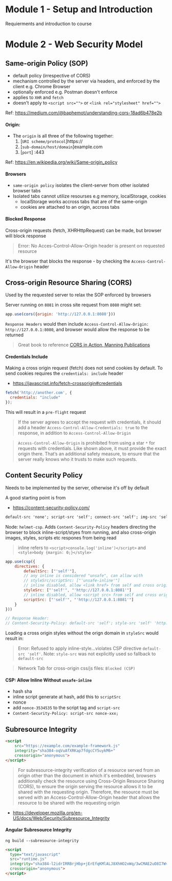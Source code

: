 # Module 1 - Setup and Introduction

Requierments and introduction to course

# Module 2 - Web Security Model

## Same-origin Policy (SOP)

- default policy (irrespective of CORS)
- mechanism controlled by the server via headers, and enforced by the client e.g. Chrome Browser
- optionally enforced e.g. Postman doesn't enforce
- applies to `XHR` and `fetch`
- doesn't apply to `<script src="">` or `<link rel="stylesheet" href="">`

Ref: https://medium.com/@baphemot/understanding-cors-18ad6b478e2b

#### Origin: 

- The `origin` is all three of the following together:
    1. [`URI scheme/protocol`]https://
    1. [`sub-domain/host/domain`]example.com
    1. [`port`] :443

Ref: https://en.wikipedia.org/wiki/Same-origin_policy

#### Browsers

- `same-origin policy` isolates the client-server from other isolated browser tabs
- Isolated tabs cannot utilize resourses e.g memory, localStorage, cookies
    - localStorage works accross tabs that are of the same-origin 
    - cookies are attached to an origin, accross tabs


#### Blocked Response

Cross-origin requests (fetch, XHRHttpRequest) can be made, but browser will block response 

> Error: No Acces-Control-Allow-Origin header is present on requested resource

It's the browser that blocks the response - by checking the `Access-Control-Allow-Origin` header

## Cross-origin Resource Sharing (CORS)

Used by the requested server to relax the SOP enforced by browsers

Server running on `8081` in cross site request from `8080` might set: 

```javascript
app.use(cors({origin: 'http://127.0.0.1:8080'}))
```
`Response Headers` would then include `Access-Control-Allow-Origin: http://127.0.0.1:8080`, and browser would allow the response to be returned

> Great book to reference [CORS in Action, Manning Publications](https://www.manning.com/books/cors-in-action)

#### Credentials Include

Making a cross origin request (fetch) does not send cookies by default. To send cookies requires the `credentials: include` header

- https://javascript.info/fetch-crossorigin#credentials

```javascript
fetch('http://another.com', {
  credentials: "include"
});
```
This will result in a `pre-flight` request

> If the server agrees to accept the request with credentials, it should add a header `Access-Control-Allow-Credentials: true` to the response, in addition to `Access-Control-Allow-Origin`

> `Access-Control-Allow-Origin` is prohibited from using a star `*` for requests with credentials. Like shown above, it must provide the exact origin there. That’s an additional safety measure, to ensure that the server really knows who it trusts to make such requests. 

## Content Security Policy

Needs to be implemented by the server, otherwise it's off by default

A good starting point is from 
- https://content-security-policy.com/

```html
default-src 'none'; script-src 'self'; connect-src 'self'; img-src 'self'; style-src 'self';
```

Node: `helmet-csp`. Adds `Content-Security-Policy` headers directing the browser to block inline-script/styes from running, and also cross-origin images, styles, scripts etc respones from being read

> inline refers to `<script>console.log('inline')</script>` and `<style>body {margin: 0;}</style>`

```javascript
app.use(csp({
    directives: {
        defaultSrc: ["'self'"], 
        // any inline is considered "unsafe", can allow with
        // styleSrc/scriptSrc: ["'unsafe-inline'"] 
        // inline disabled, allow <link href> from self and cross origin
        styleSrc: ["'self'", "'http://127.0.0.1:8081'"]
        // inline disabled, allow <script src> from self and cross origin
        scriptSrc: ["'self'", "'http://127.0.0.1:8081'"]
    }
}))

// Response Header: 
// Content-Security-Policy: default-src 'self'; style-src 'self' 'http://12..
```

Loading a cross origin styles without the orign domain in `styleSrc` would result in: 

> Error: Refused to apply inline-style...violates CSP directive `default-src 'self'`. Note: `style-src` was not explicitly used so fallback to `default-src`

> Network Tab for cross-origin css/js files: `Blocked (CSP)`

#### CSP: Allow Inline Without `unsafe-inline`

- hash sha
 - inline script generate at hash, add this to `scriptSrc`
- nonce
 - add `nonce-3534535` to the script tag and `script-src`
 - `Content-Security-Policy: script-src nonce-xxx;`

## Subresource Integrity

```html
<script 
    src="https://example.com/example-framework.js"
    integrity="sha384-oqVuAfXRKap7fdgcCY5uykM6+"
    crossorigin="anonymous">
</script>
```

> For subresource-integrity verification of a resource served from an origin other than the document in which it's embedded, browsers additionally check the resource using Cross-Origin Resource Sharing (CORS), to ensure the origin serving the resource allows it to be shared with the requesting origin. Therefore, the resource must be served with an Access-Control-Allow-Origin header that allows the resource to be shared with the requesting origin
- https://developer.mozilla.org/en-US/docs/Web/Security/Subresource_Integrity


#### Angular Subresource Integrity

`ng build --subresource-integrity`

```html
<script
  type="text/javascript"
  src="runtime.js"
  integrity="sha384-l2idrIRRBrjHbp+jErEfqKMlALJ8XhHO2xWq/3wCMAE2uO8I7Wv+yu2yKsG+"
  crossorigin="anonymous">
</script>
```




